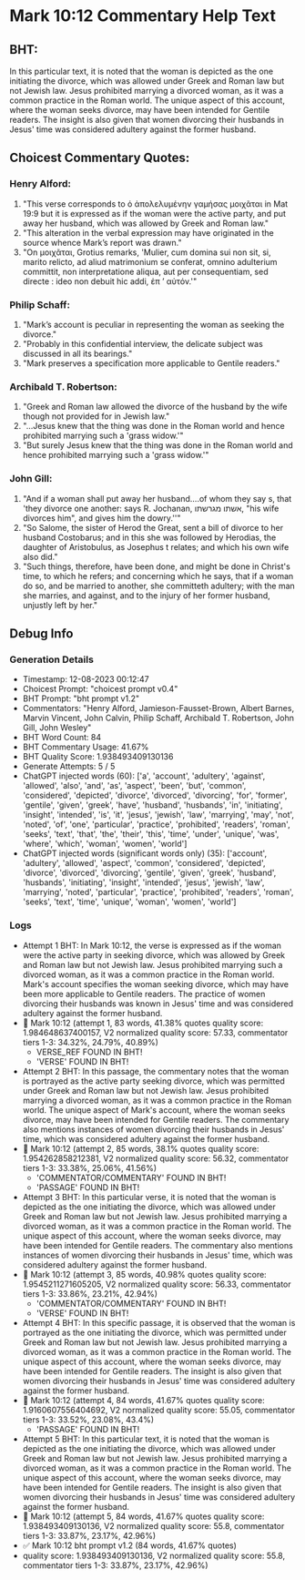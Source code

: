 # Mark 10:12 Commentary Help Text

## BHT:
In this particular text, it is noted that the woman is depicted as the one initiating the divorce, which was allowed under Greek and Roman law but not Jewish law. Jesus prohibited marrying a divorced woman, as it was a common practice in the Roman world. The unique aspect of this account, where the woman seeks divorce, may have been intended for Gentile readers. The insight is also given that women divorcing their husbands in Jesus' time was considered adultery against the former husband.

## Choicest Commentary Quotes:
### Henry Alford:
1. "This verse corresponds to ὁ ἀπολελυμένην γαμήσας μοιχᾶται in Mat 19:9 but it is expressed as if the woman were the active party, and put away her husband, which was allowed by Greek and Roman law."
2. "This alteration in the verbal expression may have originated in the source whence Mark’s report was drawn."
3. "On μοιχᾶται, Grotius remarks, 'Mulier, cum domina sui non sit, si, marito relicto, ad aliud matrimonium se conferat, omnino adulterium committit, non interpretatione aliqua, aut per consequentiam, sed directe : ideo non debuit hic addi, ἐπ ʼ αὐτόν.'"

### Philip Schaff:
1. "Mark’s account is peculiar in representing the woman as seeking the divorce."
2. "Probably in this confidential interview, the delicate subject was discussed in all its bearings."
3. "Mark preserves a specification more applicable to Gentile readers."

### Archibald T. Robertson:
1. "Greek and Roman law allowed the divorce of the husband by the wife though not provided for in Jewish law."
2. "...Jesus knew that the thing was done in the Roman world and hence prohibited marrying such a 'grass widow.'"
3. "But surely Jesus knew that the thing was done in the Roman world and hence prohibited marrying such a 'grass widow.'"

### John Gill:
1. "And if a woman shall put away her husband....of whom they say s, that 'they divorce one another: says R. Jochanan, אשתו מגרשתו, "his wife divorces him", and gives him the dowry.''"
2. "So Salome, the sister of Herod the Great, sent a bill of divorce to her husband Costobarus; and in this she was followed by Herodias, the daughter of Aristobulus, as Josephus t relates; and which his own wife also did."
3. "Such things, therefore, have been done, and might be done in Christ's time, to which he refers; and concerning which he says, that if a woman do so, and be married to another, she committeth adultery; with the man she marries, and against, and to the injury of her former husband, unjustly left by her."


## Debug Info
### Generation Details
- Timestamp: 12-08-2023 00:12:47
- Choicest Prompt: "choicest prompt v0.4"
- BHT Prompt: "bht prompt v1.2"
- Commentators: "Henry Alford, Jamieson-Fausset-Brown, Albert Barnes, Marvin Vincent, John Calvin, Philip Schaff, Archibald T. Robertson, John Gill, John Wesley"
- BHT Word Count: 84
- BHT Commentary Usage: 41.67%
- BHT Quality Score: 1.938493409130136
- Generate Attempts: 5 / 5
- ChatGPT injected words (60):
	['a', 'account', 'adultery', 'against', 'allowed', 'also', 'and', 'as', 'aspect', 'been', 'but', 'common', 'considered', 'depicted', 'divorce', 'divorced', 'divorcing', 'for', 'former', 'gentile', 'given', 'greek', 'have', 'husband', 'husbands', 'in', 'initiating', 'insight', 'intended', 'is', 'it', 'jesus', 'jewish', 'law', 'marrying', 'may', 'not', 'noted', 'of', 'one', 'particular', 'practice', 'prohibited', 'readers', 'roman', 'seeks', 'text', 'that', 'the', 'their', 'this', 'time', 'under', 'unique', 'was', 'where', 'which', 'woman', 'women', 'world']
- ChatGPT injected words (significant words only) (35):
	['account', 'adultery', 'allowed', 'aspect', 'common', 'considered', 'depicted', 'divorce', 'divorced', 'divorcing', 'gentile', 'given', 'greek', 'husband', 'husbands', 'initiating', 'insight', 'intended', 'jesus', 'jewish', 'law', 'marrying', 'noted', 'particular', 'practice', 'prohibited', 'readers', 'roman', 'seeks', 'text', 'time', 'unique', 'woman', 'women', 'world']

### Logs
- Attempt 1 BHT: In Mark 10:12, the verse is expressed as if the woman were the active party in seeking divorce, which was allowed by Greek and Roman law but not Jewish law. Jesus prohibited marrying such a divorced woman, as it was a common practice in the Roman world. Mark's account specifies the woman seeking divorce, which may have been more applicable to Gentile readers. The practice of women divorcing their husbands was known in Jesus' time and was considered adultery against the former husband.
- 🔄 Mark 10:12 (attempt 1, 83 words, 41.38% quotes quality score: 1.984648637400157, V2 normalized quality score: 57.33, commentator tiers 1-3: 34.32%, 24.79%, 40.89%) 
	- VERSE_REF FOUND IN BHT! 
	- 'VERSE' FOUND IN BHT!
- Attempt 2 BHT: In this passage, the commentary notes that the woman is portrayed as the active party seeking divorce, which was permitted under Greek and Roman law but not Jewish law. Jesus prohibited marrying a divorced woman, as it was a common practice in the Roman world. The unique aspect of Mark's account, where the woman seeks divorce, may have been intended for Gentile readers. The commentary also mentions instances of women divorcing their husbands in Jesus' time, which was considered adultery against the former husband.
- 🔄 Mark 10:12 (attempt 2, 85 words, 38.1% quotes quality score: 1.954262858212381, V2 normalized quality score: 56.32, commentator tiers 1-3: 33.38%, 25.06%, 41.56%) 
	- 'COMMENTATOR/COMMENTARY' FOUND IN BHT! 
	- 'PASSAGE' FOUND IN BHT!
- Attempt 3 BHT: In this particular verse, it is noted that the woman is depicted as the one initiating the divorce, which was allowed under Greek and Roman law but not Jewish law. Jesus prohibited marrying a divorced woman, as it was a common practice in the Roman world. The unique aspect of this account, where the woman seeks divorce, may have been intended for Gentile readers. The commentary also mentions instances of women divorcing their husbands in Jesus' time, which was considered adultery against the former husband.
- 🔄 Mark 10:12 (attempt 3, 85 words, 40.98% quotes quality score: 1.9545211271605205, V2 normalized quality score: 56.33, commentator tiers 1-3: 33.86%, 23.21%, 42.94%) 
	- 'COMMENTATOR/COMMENTARY' FOUND IN BHT! 
	- 'VERSE' FOUND IN BHT!
- Attempt 4 BHT: In this specific passage, it is observed that the woman is portrayed as the one initiating the divorce, which was permitted under Greek and Roman law but not Jewish law. Jesus prohibited marrying a divorced woman, as it was a common practice in the Roman world. The unique aspect of this account, where the woman seeks divorce, may have been intended for Gentile readers. The insight is also given that women divorcing their husbands in Jesus' time was considered adultery against the former husband.
- 🔄 Mark 10:12 (attempt 4, 84 words, 41.67% quotes quality score: 1.9160607556404692, V2 normalized quality score: 55.05, commentator tiers 1-3: 33.52%, 23.08%, 43.4%) 
	- 'PASSAGE' FOUND IN BHT!
- Attempt 5 BHT: In this particular text, it is noted that the woman is depicted as the one initiating the divorce, which was allowed under Greek and Roman law but not Jewish law. Jesus prohibited marrying a divorced woman, as it was a common practice in the Roman world. The unique aspect of this account, where the woman seeks divorce, may have been intended for Gentile readers. The insight is also given that women divorcing their husbands in Jesus' time was considered adultery against the former husband.
- 🔄 Mark 10:12 (attempt 5, 84 words, 41.67% quotes quality score: 1.938493409130136, V2 normalized quality score: 55.8, commentator tiers 1-3: 33.87%, 23.17%, 42.96%)
- ✅ Mark 10:12 bht prompt v1.2 (84 words, 41.67% quotes)
- quality score: 1.938493409130136, V2 normalized quality score: 55.8, commentator tiers 1-3: 33.87%, 23.17%, 42.96%)